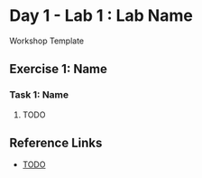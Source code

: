 # Day 1 - Lab 1 : Lab Name

Workshop Template

## Exercise 1: Name

### Task 1: Name

1. TODO

## Reference Links

- [TODO](https://www.microsoft.com)
